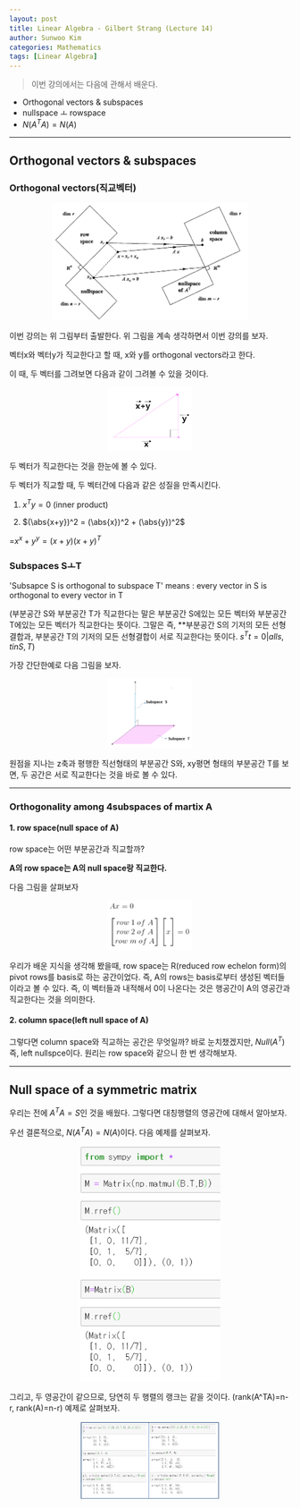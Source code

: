 ```yaml
---
layout: post
title: Linear Algebra - Gilbert Strang (Lecture 14)
author: Sunwoo Kim
categories: Mathematics
tags: [Linear Algebra]
---
```

>이번 강의에서는 다음에 관해서 배운다.
- Orthogonal vectors & subspaces
- nullspace ㅗ rowspace
- $N(A^TA) = N(A)$

---
## Orthogonal vectors & subspaces

### Orthogonal vectors(직교벡터)

<center><img src="/public/img/2019-07-09-linear algebra-lecture14/img01.png" width="70%"></center>

이번 강의는 위 그림부터 출발한다. 위 그림을 계속 생각하면서 이번 강의를 보자.

벡터x와 벡터y가 직교한다고 할 때, x와 y를 orthogonal vectors라고 한다.

이 때, 두 벡터를 그려보면 다음과 같이 그려볼 수 있을 것이다.
<center><img src="/public/img/2019-07-09-linear algebra-lecture14/img02.png" width="30%"></center>

두 벡터가 직교한다는 것을 한눈에 볼 수 있다.

두 벡터가 직교할 때, 두 벡터간에 다음과 같은 성질을 만족시킨다.

1. $x^Ty=0$ (inner product)

2. $(\abs{x+y})^2 = (\abs{x})^2 + (\abs{y})^2$

=$x^x + y^y = (x+y)(x+y)^T$

### Subspaces SㅗT

'Subsapce S is orthogonal to subspace T' means : every vector in S is 
orthogonal to every vector in T

(부분공간 S와 부분공간 T가 직교한다는 말은 부분공간 S에있는 모든 벡터와 부분공간 T에있는
 모든 벡터가 직교한다는 뜻이다. 그말은 즉, **부분공간 S의 기저의 모든 선형결합과, 부분공간 T의 기저의
 모든 선형결합이 서로 직교한다는 뜻이다. ${s^Tt=0 |all s, t in S, T}$)
 
 가장 간단한예로 다음 그림을 보자.
 <center><img src="/public/img/2019-07-09-linear algebra-lecture14/img03.png" width="30%"></center>
 
 원점을 지나는 z축과 평행한 직선형태의 부분공간 S와, xy평면 형태의 부분공간 T를 보면, 두 공간은 
 서로 직교한다는 것을 바로 볼 수 있다.
 
 ---
 ### Orthogonality among 4subspaces of martix A
 
 #### 1. row space(null space of A)
 row space는 어떤 부분공간과 직교할까?
 
 **A의 row space는 A의 null space랑 직교한다.**
 
 다음 그림을 살펴보자
 <center><img src="/public/img/2019-07-09-linear algebra-lecture14/img04.png" width="30%"></center>
 
 우리가 배운 지식을 생각해 봤을때, row space는 R(reduced row echelon form)의 pivot rows를 
 basis로 하는 공간이었다. 즉, A의 rows는 basis로부터 생성된 벡터들이라고 볼 수 있다. 즉, 이 벡터들과 
 내적해서 0이 나온다는 것은 행공간이 A의 영공간과 직교한다는 것을 의미한다.
 
 
#### 2. column space(left null space of A)
그렇다면 column space와 직교하는 공간은 무엇일까? 바로 눈치챘겠지만, $Null(A^T)$ 
즉, left nullspce이다. 원리는 row space와 같으니 한 번 생각해보자.

---
## Null space of a symmetric matrix

우리는 전에 $A^TA = S$인 것을 배웠다. 그렇다면 대칭행렬의 영공간에 대해서 알아보자.

우선 결론적으로, $N(A^TA)=N(A)$이다. 다음 예제를 살펴보자.
 <center><img src="/public/img/2019-07-09-linear algebra-lecture14/img05.png" width="50%"></center>
 
 
 그리고, 두 영공간이 같으므로, 당연히 두 행렬의 랭크는 같을 것이다.
 (rank(A^TA)=n-r, rank(A)=n-r) 예제로 살펴보자.
  <center><img src="/public/img/2019-07-09-linear algebra-lecture14/img06.png" width="50%"></center>
 



 
 
 







